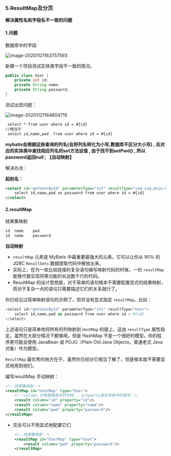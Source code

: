 ### 5.ResultMap及分页

**解决属性名和字段名不一致的问题**

#### 1.问题

数据库中的字段

![image-20201121163757593](https://gitee.com/sunnyzq/my-image-hosting-service/raw/master/img//image-20201121163757593.png)

新建一个项目测试实体类字段不一致的情况。

```java
public class User {
    private int id;
    private String name;
    private String password;
}
```

测试出现问题：

![image-20201121164804715](https://gitee.com/sunnyzq/my-image-hosting-service/raw/master/img//image-20201121164804715.png)

```xml
 select * from user where id = #{id}
//相当于
 select id,name,pwd  from user where id = #{id}
```

**mybatis会根据这些查询的列名(会将列名转化为小写,数据库不区分大小写) , 去对应的实体类中查找相应列名的set方法设值 , 由于找不到setPwd() , 所以password返回null ; 【自动映射】**



解决办法：

**起别名：**

```xml
<select id="getUserById" parameterType="int" resultType="com.szq.pojo.User">
    select id,name,pwd as password from user where id = #{id}
</select>
```

#### 2.resultMap

结果集映射

```xml
id	name	pwd
id	name	password
```

**自动映射**

- `resultMap` 元素是 MyBatis 中最重要最强大的元素。它可以让你从 90% 的 JDBC `ResultSets` 数据提取代码中解放出来。
- 实际上，在为一些比如连接的复杂语句编写映射代码的时候，一份 `resultMap` 能够代替实现同等功能的长达数千行的代码。
- ResultMap 的设计思想是，对于简单的语句根本不需要配置显式的结果映射，而对于复杂一点的语句只需要描述它们的关系就行了。

你已经见过简单映射语句的示例了，但并没有显式指定 `resultMap`。比如：

```php
<select id="getUserById" parameterType="int" resultType="User">
    select id,name,pwd as password from user where id = #{id}
</select>
```

上述语句只是简单地将所有的列映射到 `HashMap` 的键上，这由 `resultType` 属性指定。虽然在大部分情况下都够用，但是 HashMap 不是一个很好的模型。你的程序更可能会使用 JavaBean 或 POJO（Plain Old Java Objects，普通老式 Java 对象）作为模型。

`ResultMap` 最优秀的地方在于，虽然你已经对它相当了解了，但是根本就不需要显式地用到他们。

编写resultMap 手动映射：

```xml
<!--结果集映射-->
<resultMap id="UserMap" type="User">
    <!--column 代表数据库中的字段 ； property是实体类中的属性-->
    <result column="id" property="id"/>
    <result column="name" property="name"/>
    <result column="pwd" property="password"/>
</resultMap>
```

- 完全可以不用显式地配置它们

```xml
    <!--结果集映射-->
    <resultMap id="UserMap" type="User">
        <result column="pwd" property="password"/>
    </resultMap>
```

